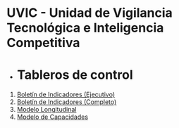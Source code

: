 # UVIC - Unidad de Vigilancia Tecnológica e Inteligencia Competitiva

- # Tableros de control
1. [Boletín de Indicadores (Ejecutivo)](https://app.powerbi.com/view?r=eyJrIjoiN2QzMmIyZmQtMzAxZC00YTIyLWE5NzgtMWUzYWZiNzdmNGM4IiwidCI6ImIxNTk2YThmLWMxNzYtNGNlZS1hN2ZhLTNjMTk1YjY0MTA1MSIsImMiOjR9)
2. [Boletín de Indicadores (Completo)](https://app.powerbi.com/reportEmbed?reportId=2ee9f791-6ba1-42d2-b037-b8fc7f6f7311&autoAuth=true&ctid=b1596a8f-c176-4cee-a7fa-3c195b641051)
3. [Modelo Longitudinal](https://app.powerbi.com/view?r=eyJrIjoiZjI3YjcwZWEtOWUyYy00YzEwLTgzMDMtYjgyZjA0YTg2YmM0IiwidCI6ImIxNTk2YThmLWMxNzYtNGNlZS1hN2ZhLTNjMTk1YjY0MTA1MSIsImMiOjR9)
4. [Modelo de Capacidades](https://app.powerbi.com/view?r=eyJrIjoiMTMyNTU3M2UtNzY3NC00YWExLTllZjktZmQ3NWYxMmEzOTVhIiwidCI6ImIxNTk2YThmLWMxNzYtNGNlZS1hN2ZhLTNjMTk1YjY0MTA1MSIsImMiOjR9)

